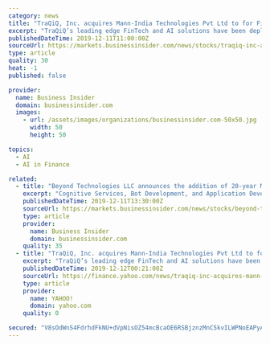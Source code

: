 ```yaml
---
category: news
title: "TraQiQ, Inc. acquires Mann-India Technologies Pvt Ltd to for FinTech expertise."
excerpt: "TraQiQ’s leading edge FinTech and AI solutions have been deployed with leading multi-national customers around the world and are helping increase customer loyalty, improving profitability and driving efficient financial transactions. Mann-India Technologies Pvt Ltd. Mann-India Technologies Pvt Ltd. is a leading software development company ..."
publishedDateTime: 2019-12-11T11:00:00Z
sourceUrl: https://markets.businessinsider.com/news/stocks/traqiq-inc-acquires-mann-india-technologies-pvt-ltd-to-for-fintech-expertise-1028754486
type: article
quality: 30
heat: -1
published: false

provider:
  name: Business Insider
  domain: businessinsider.com
  images:
    - url: /assets/images/organizations/businessinsider.com-50x50.jpg
      width: 50
      height: 50

topics:
  - AI
  - AI in Finance

related:
  - title: "Beyond Technologies LLC announces the addition of 20-year Microsoft Veteran to their Advisory Board"
    excerpt: "Cognitive Services, Bot Development, and Application Development,\" added Raj Krishnan. About Beyond Technologies LLC Beyond Technologies LLC (a Beyond Key company) is a software company offering consulting, technology, and outsourcing solutions that cater to clients in the United States, Australia, MENA, and Europe. It is a Microsoft Certified ..."
    publishedDateTime: 2019-12-11T13:30:00Z
    sourceUrl: https://markets.businessinsider.com/news/stocks/beyond-technologies-llc-announces-the-addition-of-20-year-microsoft-veteran-to-their-advisory-board-1028755424
    type: article
    provider:
      name: Business Insider
      domain: businessinsider.com
    quality: 35
  - title: "TraQiQ, Inc. acquires Mann-India Technologies Pvt Ltd to for FinTech expertise."
    excerpt: "TraQiQ’s leading edge FinTech and AI solutions have been deployed with leading multi-national customers around the world and are helping increase customer loyalty, improving profitability and driving efficient financial transactions. Mann-India Technologies Pvt Ltd. Mann-India Technologies Pvt Ltd. is a leading software development company ..."
    publishedDateTime: 2019-12-12T00:21:00Z
    sourceUrl: https://finance.yahoo.com/news/traqiq-inc-acquires-mann-india-120010440.html
    type: article
    provider:
      name: YAHOO!
      domain: yahoo.com
    quality: 0

secured: "V8sOdWnS4FdrhdFkNU+dVpNisOZ54mcBcaOE6RSBjznzMnC5kvILWPNoEAPyAUT+Cvb2DW74Z0KCBy3tOKD/XH/DcY/bj10J1TuNElR4ZULLW+0MHqbo6QjR5BL/BQv7uhLn9m4NnOqeQtv9u3yvrx0m4S9cqSU5LXaQEMxLtSLT+h98y7etqczurH1aVK44G3g5+zHLSCGa6307iFUe/Sm3Ii7GMKGoGaWR+iOQdghA8KR1GAL9r+NydvWqYbBQhKGeHVFSeLXarMe/9018XA==;Atik5wNIIdIKwLTZsZEdew=="
---
```


